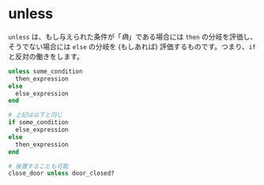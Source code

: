 # unless

`unless` は、もし与えられた条件が「*偽*」である場合には `then` の分岐を評価し、そうでない場合には `else` の分岐を (もしあれば) 評価するものです。つまり、`if` と反対の働きをします。

```ruby
unless some_condition
  then_expression
else
  else_expression
end

# 上記は以下と同じ
if some_condition
  else_expression
else
  then_expression
end

# 後置することも可能
close_door unless door_closed?
```
